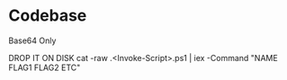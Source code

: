 # Codebase
Base64 Only

DROP IT ON DISK 
cat -raw .\<Invoke-Script>.ps1 | iex
<FUNC-NAME> -Command "NAME FLAG1 FLAG2 ETC"
